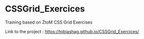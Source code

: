 # CSSGrid_Exercices
Training based on ZtoM CSS Grid Exercises

Link to the project : https://tobiashag.github.io/CSSGrid_Exercices/

